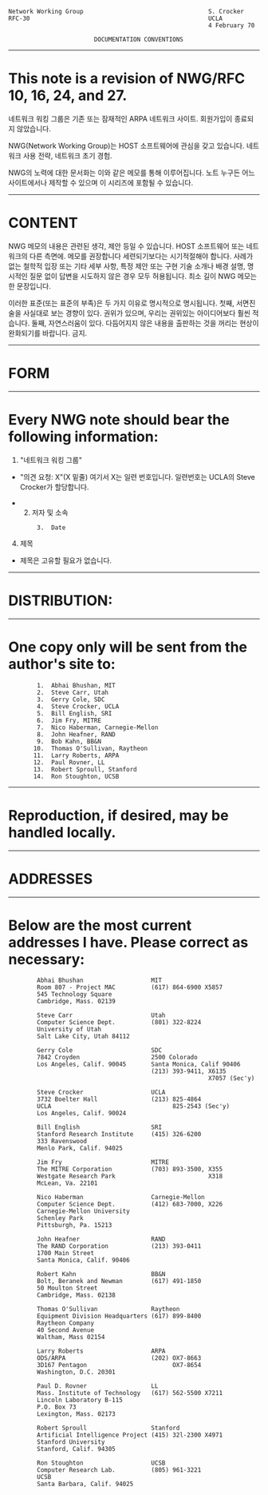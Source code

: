 

```text
Network Working Group                                   S. Crocker
RFC-30                                                  UCLA
                                                        4 February 70

                        DOCUMENTATION CONVENTIONS
```

---
# **This note is a revision of NWG/RFC 10, 16, 24, and 27.**

네트워크 워킹 그룹은 기존 또는
잠재적인 ARPA 네트워크 사이트. 회원가입이 종료되지 않았습니다.

NWG\(Network Working Group\)는 HOST 소프트웨어에 관심을 갖고 있습니다.
네트워크 사용 전략, 네트워크 초기 경험.

NWG의 노력에 대한 문서화는 이와 같은 메모를 통해 이루어집니다. 노트
누구든 어느 사이트에서나 제작할 수 있으며 이 시리즈에 포함될 수 있습니다.

---
# **CONTENT**

NWG 메모의 내용은 관련된 생각, 제안 등일 수 있습니다.
HOST 소프트웨어 또는 네트워크의 다른 측면에. 메모를 권장합니다
세련되기보다는 시기적절해야 합니다. 사례가 없는 철학적 입장
또는 기타 세부 사항, 특정 제안 또는 구현 기술
소개나 배경 설명, 명시적인 질문 없이
답변을 시도하지 않은 경우 모두 허용됩니다. 최소 길이
NWG 메모는 한 문장입니다.

이러한 표준\(또는 표준의 부족\)은 두 가지 이유로 명시적으로 명시됩니다.
첫째, 서면진술을 사실대로 보는 경향이 있다.
권위가 있으며, 우리는
권위있는 아이디어보다 훨씬 적습니다. 둘째, 자연스러움이 있다.
다듬어지지 않은 내용을 출판하는 것을 꺼리는 현상이 완화되기를 바랍니다.
금지.

---
# **FORM**
---
# **Every NWG note should bear the following information:**

1. "네트워크 워킹 그룹"

- "의견 요청: X"\(X 밑줄\) 여기서 X는 일련 번호입니다. 일련번호는 UCLA의 Steve Crocker가 할당합니다.

- 2. 저자 및 소속

```text
        3.  Date
```

4. 제목

- 제목은 고유할 필요가 없습니다.

---
# **DISTRIBUTION:**
---
# **One copy only will be sent from the author's site to:**

```text
        1.  Abhai Bhushan, MIT
        2.  Steve Carr, Utah
        3.  Gerry Cole, SDC
        4.  Steve Crocker, UCLA
        5.  Bill English, SRI
        6.  Jim Fry, MITRE
        7.  Nico Haberman, Carnegie-Mellon
        8.  John Heafner, RAND
        9.  Bob Kahn, BB&N
       10.  Thomas O'Sullivan, Raytheon
       11.  Larry Roberts, ARPA
       12.  Paul Rovner, LL
       13.  Robert Sproull, Stanford
       14.  Ron Stoughton, UCSB
```

---
# **Reproduction, if desired, may be handled locally.**
---
# **ADDRESSES**
---
# **Below are the most current addresses I have.  Please correct as necessary:**

```text
        Abhai Bhushan                   MIT
        Room 807 - Project MAC          (617) 864-6900 X5857
        545 Technology Square
        Cambridge, Mass. 02139

        Steve Carr                      Utah
        Computer Science Dept.          (801) 322-8224
        University of Utah
        Salt Lake City, Utah 84112

        Gerry Cole                      SDC
        7842 Croyden                    2500 Colorado
        Los Angeles, Calif. 90045       Santa Monica, Calif 90406
                                        (213) 393-9411, X6135
                                                        X7057 (Sec'y)

        Steve Crocker                   UCLA
        3732 Boelter Hall               (213) 825-4864
        UCLA                                  825-2543 (Sec'y)
        Los Angeles, Calif. 90024

        Bill English                    SRI
        Stanford Research Institute     (415) 326-6200
        333 Ravenswood
        Menlo Park, Calif. 94025

        Jim Fry                         MITRE
        The MITRE Corporation           (703) 893-3500, X355
        Westgate Research Park                          X318
        McLean, Va. 22101

        Nico Haberman                   Carnegie-Mellon
        Computer Science Dept.          (412) 683-7000, X226
        Carnegie-Mellon University
        Schenley Park
        Pittsburgh, Pa. 15213

        John Heafner                    RAND
        The RAND Corporation            (213) 393-0411
        1700 Main Street
        Santa Monica, Calif. 90406

        Robert Kahn                     BB&N
        Bolt, Beranek and Newman        (617) 491-1850
        50 Moulton Street
        Cambridge, Mass. 02138

        Thomas O'Sullivan               Raytheon
        Equipment Division Headquarters (617) 899-8400
        Raytheon Company
        40 Second Avenue
        Waltham, Mass 02154

        Larry Roberts                   ARPA
        ODS/ARPA                        (202) OX7-8663
        3D167 Pentagon                        OX7-8654
        Washington, D.C. 20301

        Paul D. Rovner                  LL
        Mass. Institute of Technology   (617) 562-5500 X7211
        Lincoln Laboratory B-115                       
        P.O. Box 73
        Lexington, Mass. 02173

        Robert Sproull                  Stanford
        Artificial Intelligence Project (415) 32l-2300 X4971
        Stanford University
        Stanford, Calif. 94305

        Ron Stoughton                   UCSB
        Computer Research Lab.          (805) 961-3221
        UCSB
        Santa Barbara, Calif. 94025
```